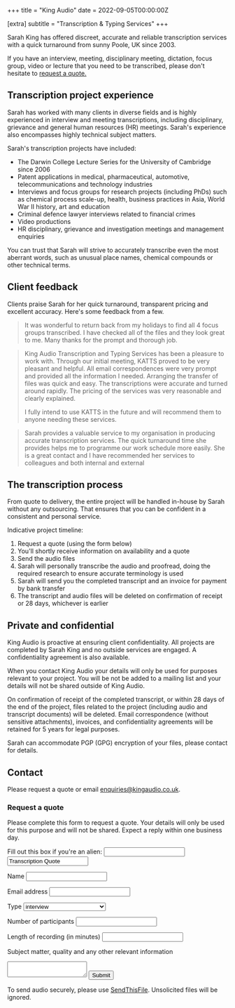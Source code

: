 +++
title = "King Audio"
date = 2022-09-05T00:00:00Z

[extra]
subtitle = "Transcription & Typing Services"
+++

Sarah King has offered discreet, accurate and reliable transcription services with a quick turnaround from sunny Poole, UK since 2003.


If you have an interview, meeting, disciplinary meeting, dictation, focus group, video or lecture that you need to be transcribed, please don't hesitate to [request a quote.](#contact)


## Transcription project experience

Sarah has worked with many clients in diverse fields and is highly experienced in interview and
meeting transcriptions, including disciplinary, grievance and general human resources (HR) meetings.
Sarah's experience also encompasses highly technical subject matters. 

Sarah's transcription projects have included:
* The Darwin College Lecture Series for the University of Cambridge since 2006
* Patent applications in medical, pharmaceutical, automotive, telecommunications and technology industries
* Interviews and focus groups for research projects (including PhDs) such as chemical process scale-up, health,
	business practices in Asia, World War II history, art and education
* Criminal defence lawyer interviews related to financial crimes
* Video productions
* HR disciplinary, grievance and investigation meetings and management enquiries

You can trust that Sarah will strive to accurately transcribe even the most aberrant words, such as
unusual place names, chemical compounds or other technical terms.

## Client feedback

Clients praise Sarah for her quick turnaround, transparent pricing and excellent accuracy. Here's
some feedback from a few.

> It was wonderful to return back from my holidays to find all 4 focus groups transcribed. I have
> checked all of the files and they look great to me. Many thanks for the prompt and thorough job.  

> King Audio Transcription and Typing Services has been a pleasure to work with. Through our initial
> meeting, KATTS proved to be very pleasant and helpful. All email correspondences were very prompt
> and provided all the information I needed. Arranging the transfer of files was quick and easy. The
> transcriptions were accurate and turned around rapidly. The pricing of the services was very
> reasonable and clearly explained.
>
> I fully intend to use KATTS in the future and will recommend them to anyone needing these services.  

> Sarah provides a valuable service to my organisation in producing accurate transcription services.
> The quick turnaround time she provides helps me to programme our work schedule more easily. She is
> a great contact and I have recommended her services to colleagues and both internal and external  

## The transcription process
From quote to delivery, the entire project will be handled in-house by Sarah without any
outsourcing. That ensures that you can be confident in a consistent and personal service.

Indicative project timeline:
1. Request a quote (using the form below) 
2. You'll shortly receive information on availability and a quote
3. Send the audio files
4. Sarah will personally transcribe the audio and proofread, doing the required research to ensure
	accurate terminology is used
5. Sarah will send you the completed transcript and an invoice for payment by bank transfer 
6. The transcript and audio files will be deleted on confirmation of receipt or 28 days, whichever
	is earlier

## Private and confidential

King Audio is proactive at ensuring client confidentiality. All projects are completed by Sarah King
and no outside services are engaged. A confidentiality agreement is also available.

When you contact King Audio your details will only be used for purposes relevant to your project. You
will be not be added to a mailing list and your details will not be shared outside of King Audio.

On confirmation of receipt of the completed transcript, or within 28 days of the end of the project,
files related to the project (including audio and transcript documents) will be deleted. Email
correspondence (without sensitive attachments), invoices, and confidentiality agreements will be
retained for 5 years for legal purposes.

Sarah can accommodate PGP (GPG) encryption of your files, please contact for details.

## Contact

Please request a quote or email [enquiries@kingaudio.co.uk](mailto:enquiries@kingaudio.co.uk).

<form class="contact" action="/contact_success" method="POST" name="contact"
netlify-honeypot="alien-field" data-netlify="true">

### Request a quote

Please complete this form to request a quote. Your details will only be used for this
purpose and will not be shared. Expect a reply within one business day.

<input type="hidden" name="form-name" value="contact">
<div class="alien-check">
	<label>Fill out this box if you're an alien:
		<input name="alien-field">
	</label>
	<input type="text" name="subject" value="Transcription Quote">
</div>

<label>Name</label>
<input type="text" id="name" class="contact-form" name="Name" value="" required="required">

<label>Email address</label>
<input type="email" id="email" class="contact-form" name="Email" value=""  required="required">

<label>Type</label>
<select id="type" class="contact-form" name="Project type">
	<option value="interview">interview</option>
	<option value="meeting">meeting</option>
	<option value="focus group">focus group</option>
	<option value="conference">conference</option>
	<option value="other">other (please specify below)</option>
</select>

<label>Number of participants</label>
<input type="text" id="number-of-participants" class="contact-form" name="Number of participants" required="required">

<label>Length of recording (in minutes)</label>
<input type="text" id="length" class="contact-form" name="Recording length (in minutes)" required="required">

<label>Subject matter, quality and any other relevant information</label>
<textarea id="additions" class="contact-form" name="Subject, quality and other information" data-minlength="20"></textarea>

<input type="submit" value="Submit" id="submit-button">
</form>


To send audio securely, please use
[SendThisFile](https://www.sendthisfile.com/f.jsp?id=pbqdyvPkN6jOmxgwOV8NUK0I). Unsolicited files
will be ignored. 

